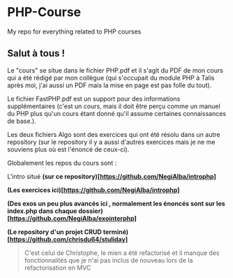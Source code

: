 # PHP-Course
My repo for everything related to PHP courses

## Salut à tous !

Le "cours" se situe dans le fichier PHP.pdf et il s'agit du PDF de mon cours qui a été rédigé par mon collègue (qui s'occupait du module PHP à Talis après moi, j'ai aussi un PDF mais la mise en page est pas folle du tout).

Le fichier FastPHP.pdf est un support pour des informations supplémentaires (c'est un cours, mais il doit être perçu comme un manuel du PHP plus qu'un cours étant donné qu'il assume certaines connaissances de base.).

Les deux fichiers Algo sont des exercices qui ont été résolu dans un autre repository (sur le repository il y a aussi d'autres exercices mais je ne me souviens plus où est l'énoncé de ceux-ci).

Globalement les repos du cours sont :

L'intro situé **(sur ce repository)[https://github.com/NegiAlba/introphp]**

**(Les exercices ici)[https://github.com/NegiAlba/introphp]**

**(Des exos un peu plus avancés ici , normalement les énoncés sont sur les index.php dans chaque dossier)[https://github.com/NegiAlba/exointerphp]**

**(Le repository d'un projet CRUD terminé)[https://github.com/chrisdu64/stuliday]**
>C'est celui de Christophe, le mien a été refactorisé et il manque des fonctionnalités que je n'ai pas inclus de nouveau lors de la refactorisation en MVC

